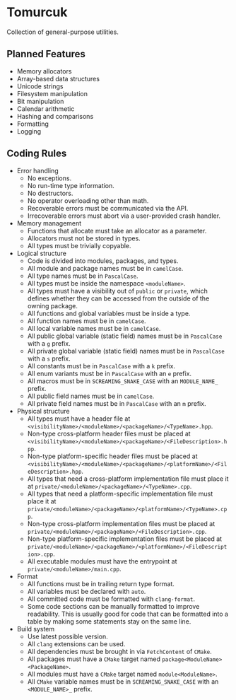 # Tomurcuk

Collection of general-purpose utilities.

## Planned Features

- Memory allocators
- Array-based data structures
- Unicode strings
- Filesystem manipulation
- Bit manipulation
- Calendar arithmetic
- Hashing and comparisons
- Formatting
- Logging

## Coding Rules

- Error handling
  - No exceptions.
  - No run-time type information.
  - No destructors.
  - No operator overloading other than math.
  - Recoverable errors must be communicated via the API.
  - Irrecoverable errors must abort via a user-provided crash handler.
- Memory management
  - Functions that allocate must take an allocator as a parameter.
  - Allocators must not be stored in types.
  - All types must be trivially copyable.
- Logical structure
  - Code is divided into modules, packages, and types.
  - All module and package names must be in `camelCase`.
  - All type names must be in `PascalCase`.
  - All types must be inside the namespace `<moduleName>`.
  - All types must have a visibility out of `public` or `private`, which defines
    whether they can be accessed from the outside of the owning package.
  - All functions and global variables must be inside a type.
  - All function names must be in `camelCase`.
  - All local variable names must be in `camelCase`.
  - All public global variable (static field) names must be in `PascalCase` with
    a `g` prefix.
  - All private global variable (static field) names must be in `PascalCase`
    with a `s` prefix.
  - All constants must be in `PascalCase` with a `k` prefix.
  - All enum variants must be in `PascalCase` with an `e` prefix.
  - All macros must be in `SCREAMING_SNAKE_CASE` with an `MODULE_NAME_` prefix.
  - All public field names must be in `camelCase`.
  - All private field names must be in `PascalCase` with an `m` prefix.
- Physical structure
  - All types must have a header file at
    `<visibilityName>/<moduleName>/<packageName>/<TypeName>.hpp`.
  - Non-type cross-platform header files must be placed at
    `<visibilityName>/<moduleName>/<packageName>/<FileDescription>.hpp`.
  - Non-type platform-specific header files must be placed at
    `<visibilityName>/<moduleName>/<packageName>/<platformName>/<FileDescription>.hpp`.
  - All types that need a cross-platform implementation file must place it at
    `private/<moduleName>/<packageName>/<TypeName>.cpp`.
  - All types that need a platform-specific implementation file must place it at
    `private/<moduleName>/<packageName>/<platformName>/<TypeName>.cpp`.
  - Non-type cross-platform implementation files must be placed at
    `private/<moduleName>/<packageName>/<FileDescription>.cpp`.
  - Non-type platform-specific implementation files must be placed at
    `private/<moduleName>/<packageName>/<platformName>/<FileDescription>.cpp`.
  - All executable modules must have the entrypoint at
    `private/<moduleName>/main.cpp`.
- Format
  - All functions must be in trailing return type format.
  - All variables must be declared with `auto`.
  - All committed code must be formatted with `clang-format`.
  - Some code sections can be manually formatted to improve readability. This is
    usually good for code that can be formatted into a table by making some
    statements stay on the same line.
- Build system
  - Use latest possible version.
  - All `clang` extensions can be used.
  - All dependencies must be brought in via `FetchContent` of `CMake`.
  - All packages must have a `CMake` target named
    `package<ModuleName><PackageName>`.
  - All modules must have a `CMake` target named `module<ModuleName>`.
  - All `CMake` variable names must be in `SCREAMING_SNAKE_CASE` with an
    `<MODULE_NAME>_` prefix.
